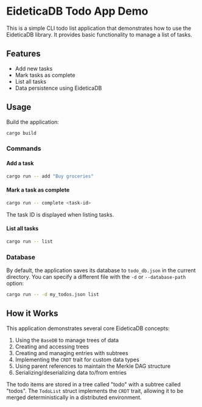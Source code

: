 # EideticaDB Todo App Demo

This is a simple CLI todo list application that demonstrates how to use the EideticaDB library. It provides basic functionality to manage a list of tasks.

## Features

- Add new tasks
- Mark tasks as complete
- List all tasks
- Data persistence using EideticaDB

## Usage

Build the application:

```bash
cargo build
```

### Commands

#### Add a task

```bash
cargo run -- add "Buy groceries"
```

#### Mark a task as complete

```bash
cargo run -- complete <task-id>
```

The task ID is displayed when listing tasks.

#### List all tasks

```bash
cargo run -- list
```

### Database

By default, the application saves its database to `todo_db.json` in the current directory. You can specify a different file with the `-d` or `--database-path` option:

```bash
cargo run -- -d my_todos.json list
```

## How it Works

This application demonstrates several core EideticaDB concepts:

1. Using the `BaseDB` to manage trees of data
2. Creating and accessing trees
3. Creating and managing entries with subtrees
4. Implementing the `CRDT` trait for custom data types
5. Using parent references to maintain the Merkle DAG structure
6. Serializing/deserializing data to/from entries

The todo items are stored in a tree called "todo" with a subtree called "todos". The `TodoList` struct implements the `CRDT` trait, allowing it to be merged deterministically in a distributed environment.
